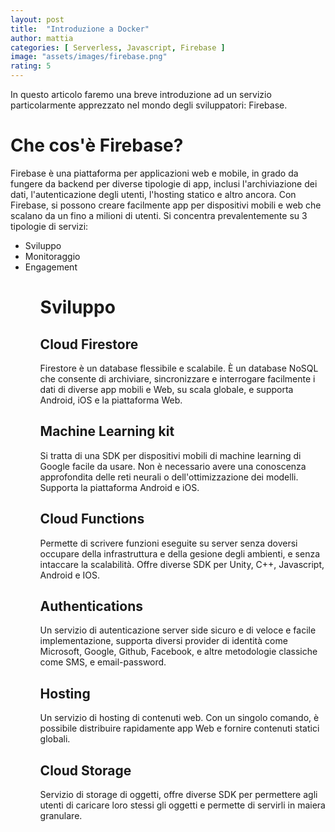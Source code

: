 ```yaml
---
layout: post
title:  "Introduzione a Docker"
author: mattia
categories: [ Serverless, Javascript, Firebase ]
image: "assets/images/firebase.png"
rating: 5
---
```


In questo articolo faremo una breve introduzione ad un servizio particolarmente apprezzato nel mondo degli sviluppatori: Firebase.


# Che cos'è Firebase?

Firebase è una piattaforma per applicazioni web e mobile, in grado da fungere da backend per diverse tipologie di app, inclusi l'archiviazione dei dati, l'autenticazione degli utenti, l'hosting statico e altro ancora. Con Firebase, si possono creare facilmente app per dispositivi mobili e web che scalano da un fino a milioni di utenti. Si concentra prevalentemente su 3 tipologie di servizi:
<ul>
	<li>Sviluppo</li>
	<li>Monitoraggio</li>
	<li>Engagement</li>
<ul>


# Sviluppo

## Cloud Firestore

Firestore è un database flessibile e scalabile. È un database NoSQL che consente di archiviare, sincronizzare e interrogare facilmente i dati di diverse app mobili e Web, su scala globale, e supporta Android, iOS e la piattaforma Web.

## Machine Learning kit

Si tratta di una SDK per dispositivi mobili di machine learning di Google facile da usare. Non è necessario avere una conoscenza approfondita delle reti neurali o dell'ottimizzazione dei modelli. Supporta la piattaforma Android e iOS.

## Cloud Functions

Permette di scrivere funzioni eseguite su server senza doversi occupare della infrastruttura e della gesione degli ambienti, e senza intaccare la scalabilità. Offre diverse SDK per Unity, C++, Javascript, Android e IOS.

## Authentications

Un servizio di autenticazione server side sicuro e di veloce e facile implementazione, supporta diversi provider di identità come Microsoft, Google, Github, Facebook, e altre metodologie classiche come SMS, e email-password.

## Hosting

Un servizio di hosting di contenuti web. Con un singolo comando, è possibile distribuire rapidamente app Web e fornire contenuti statici globali.

## Cloud Storage

Servizio di storage di oggetti, offre diverse SDK per permettere agli utenti di caricare loro stessi gli oggetti e permette di servirli in maiera granulare.
